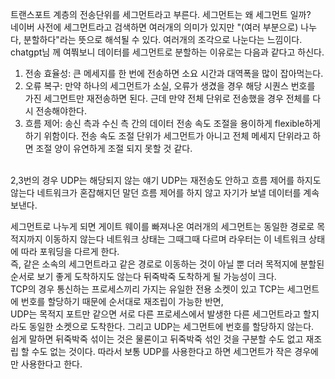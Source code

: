 트랜스포트 계층의 전송단위를 세그먼트라고 부른다. 세그먼트는 왜 세그먼트 일까?   
네이버 사전에 세그먼트라고 검색하면 여러개의 의미가 있지만 "(여러 부분으로) 나누다, 분할하다"라는 뜻으로 해석될 수 있다. 여러개의 조각으로 나눈다는 느낌이다.   
chatgpt님 께 여쭤보니 데이터를 세그먼트로 분할하는 이유로는 다음과 같다고 하신다.   
1. 전송 효율성: 큰 메세지를 한 번에 전송하면 소요 시간과 대역폭을 많이 잡아먹는다.
2. 오류 복구: 만약 하나의 세그먼트가 소실, 오류가 생겼을 경우 해당 시퀀스 번호를 가진 세그먼트만 재전송하면 된다. 근데 만약 전체 단위로 전송했을 경우 전체를 다시 전송해야한다.
3. 흐름 제어: 송신 측과 수신 측 간의 데이터 전송 속도 조절을 용이하게 flexible하게 하기 위함이다. 전송 속도 조절 단위가 세그먼트가 아니고 전체 메세지 단위라고 하면 조절 양이 유연하게 조절 되지 못할 것 같다.<br></br>

2,3번의 경우 UDP는 해당되지 않는 얘기 UDP는 재전송도 안하고 흐름 제어를 하지도 않는다 네트워크가 혼잡해지던 말던 흐름 제어를 하지 않고 자기가 보낼 데이터를 계속 보낸다.

세그먼트로 나누게 되면 게이트 웨이를 빠져나온 여러개의 세그먼트는 동일한 경로로 목적지까지 이동하지 않는다 네트워크 상태는 그때그때 다르며 라우터는 이 네트워크 상태에 따라 포워딩을 다르게 한다.   
즉, 같은 소속의 세그먼트라고 같은 경로로 이동하는 것이 아닐 뿐 더러 목적지에 분할된 순서로 보기 좋게 도착하지도 않는다 뒤죽박죽 도착하게 될 가능성이 크다.   
TCP의 경우 통신하는 프로세스끼리 가지는 유일한 전용 소켓이 있고 TCP는 세그먼트에 번호를 할당하기 때문에 순서대로 재조립이 가능한 반면,   
UDP는 목적지 포트만 같으면 서로 다른 프로세스에서 발생한 다른 세그먼트라고 할지라도 동일한 소켓으로 도착한다. 그리고 UDP는 세그먼트에 번호를 할당하지 않는다.   
쉽게 말하면 뒤죽박죽 섞이는 것은 물론이고 뒤죽박죽 섞인 것을 구분할 수도 없고 재조립 할 수도 없는 것이다. 따라서 보통 UDP를 사용한다고 하면 세그먼트가 작은 경우에만 사용한다고 한다.
